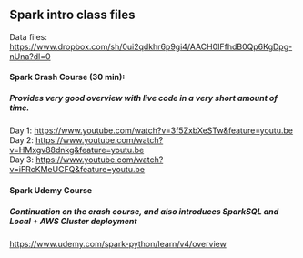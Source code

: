 ## Spark intro class files

Data files: https://www.dropbox.com/sh/0ui2qdkhr6p9gi4/AACH0IFfhdB0Qp6KgDpg-nUna?dl=0

#### Spark Crash Course (30 min):
##### Provides very good overview with live code in a very short amount of time.
Day 1: https://www.youtube.com/watch?v=3f5ZxbXeSTw&feature=youtu.be  
Day 2: https://www.youtube.com/watch?v=HMxgv88dnkg&feature=youtu.be  
Day 3: https://www.youtube.com/watch?v=iFRcKMeUCFQ&feature=youtu.be  

#### Spark Udemy Course
##### Continuation on the crash course, and also introduces SparkSQL and Local + AWS Cluster deployment
https://www.udemy.com/spark-python/learn/v4/overview
